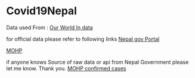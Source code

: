 # Covid19Nepal
Data used From : [Our World In data](covid.ourworldindata.org)


for official data please refer to following links
[Nepal gov Portal](https://portal.edcd.gov.np/covid19/)

[MOHP](https://covid19.mohp.gov.np/)

if anyone knows Source of raw data or api from Nepal Government please let me know. Thank you.
[MOHP confirmed cases](https://covid19.mohp.gov.np/covid/api/confirmedcases)

[](https://documenter.getpostman.com/view/9992373/SzS7PkXr)

[](https://disease.sh/docs/)

[](https://portal.edcd.gov.np/rest/api/fetch?filter=casesBetween&type=dayByDay&sDate=2020-01-01&eDate=2021-05-05&disease=COVID-19)


[](https://portal.edcd.gov.np/rest/api/fetch?filter=casesBetween&type=dayByDay&sDate=2021-04-15&eDate=2021-05-05&disease=COVID-19)

